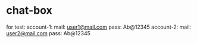 # chat-box
for test:
account-1:
mail: user1@mail.com
pass: Ab@12345
account-2:
mail: user2@mail.com
pass: Ab@12345
